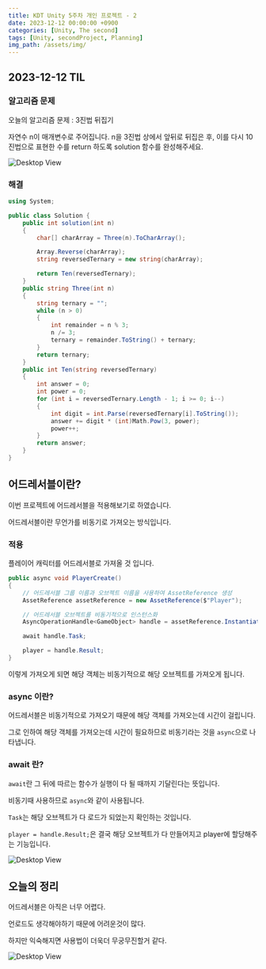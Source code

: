 ```yaml
---
title: KDT Unity 5주차 개인 프로젝트 - 2
date: 2023-12-12 00:00:00 +0900
categories: [Unity, The second]
tags: [Unity, secondProject, Planning]
img_path: /assets/img/
---
```


## 2023-12-12 TIL

### 알고리즘 문제

오늘의 알고리즘 문제 : 3진법 뒤집기

자연수 n이 매개변수로 주어집니다. n을 3진법 상에서 앞뒤로 뒤집은 후, 이를 다시 10진법으로 표현한 수를 return 하도록 solution 함수를 완성해주세요.

![Desktop View](test.png)

### 해결

```cs
using System;

public class Solution {
    public int solution(int n)
    {
        char[] charArray = Three(n).ToCharArray();

        Array.Reverse(charArray);
        string reversedTernary = new string(charArray);

        return Ten(reversedTernary);
    }
    public string Three(int n)
    {
        string ternary = "";
        while (n > 0)
        {
            int remainder = n % 3;
            n /= 3;
            ternary = remainder.ToString() + ternary;
        }
        return ternary;
    }
    public int Ten(string reversedTernary)
    {
        int answer = 0;
        int power = 0;
        for (int i = reversedTernary.Length - 1; i >= 0; i--)
        {
            int digit = int.Parse(reversedTernary[i].ToString());
            answer += digit * (int)Math.Pow(3, power);
            power++;
        }
        return answer;
    }
}
```

## 어드레서블이란?

이번 프로젝트에 어드레서블을 적용해보기로 하였습니다.

어드레서블이란 무언가를 비동기로 가져오는 방식입니다.

### 적용

플레이어 캐릭터를 어드레서블로 가져올 것 입니다.

```cs
public async void PlayerCreate()
{
    // 어드레서블 그룹 이름과 오브젝트 이름을 사용하여 AssetReference 생성
    AssetReference assetReference = new AssetReference($"Player");

    // 어드레서블 오브젝트를 비동기적으로 인스턴스화
    AsyncOperationHandle<GameObject> handle = assetReference.InstantiateAsync(new Vector3(-1, -2, 0), Quaternion.identity);

    await handle.Task;

    player = handle.Result;
}
```

이렇게 가져오게 되면 해당 객체는 비동기적으로 해당 오브젝트를 가져오게 됩니다.

### async 이란?

어드레서블은 비동기적으로 가져오기 때문에 해당 객체를 가져오는데 시간이 걸립니다.

그로 인하여 해당 객체를 가져오는데 시간이 필요하므로 비동기라는 것을 `async`으로 나타냅니다.

### await 란?

`await`란 그 뒤에 따르는 함수가 실행이 다 될 때까지 기달린다는 뜻입니다.

비동기때 사용하므로 `async`와 같이 사용됩니다.

`Task`는 해당 오브젝트가 다 로드가 되었는지 확인하는 것입니다.

`player = handle.Result;`은 결국 해당 오브젝트가 다 만들어지고 player에 할당해주는 기능입니다.

![Desktop View](test.png)

## 오늘의 정리

어드레서블은 아직은 너무 어렵다.

언로드도 생각해야하기 때문에 어려운것이 많다.

하지만 익숙해지면 사용법이 더욱더 무궁무진할거 같다.

![Desktop View](test.png)
